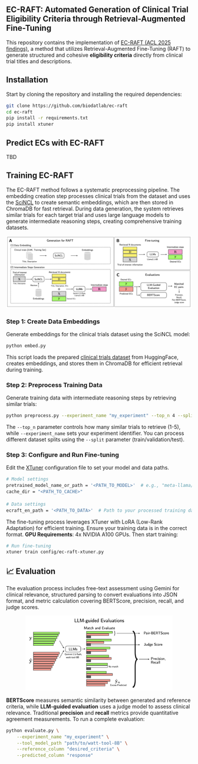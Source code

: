 ## EC-RAFT: Automated Generation of Clinical Trial Eligibility Criteria through Retrieval-Augmented Fine-Tuning

This repository contains the implementation of [EC-RAFT (ACL 2025 findings)](https://openreview.net/forum?id=ITu3bdLtBn), a method that utilizes Retrieval-Augmented Fine-Tuning (RAFT) to generate structured and cohesive **eligibility criteria** directly from clinical trial titles and descriptions.

## Installation

Start by cloning the repository and installing the required dependencies:

```bash
git clone https://github.com/biodatlab/ec-raft
cd ec-raft
pip install -r requirements.txt
pip install xtuner
```

## Predict ECs with EC-RAFT

TBD

## Training EC-RAFT

The EC-RAFT method follows a systematic preprocessing pipeline. The embedding creation step processes clinical trials from the dataset and uses the [SciNCL](https://arxiv.org/abs/2202.06671) to create semantic embeddings, which are then stored in ChromaDB for fast retrieval. During data generation, the system retrieves similar trials for each target trial and uses large language models to generate intermediate reasoning steps, creating comprehensive training datasets.

<div align="center">
  <img src="assets/training.png" alt="Training EC-RAFT" width="600">
</div>

### Step 1: Create Data Embeddings

Generate embeddings for the clinical trials dataset using the SciNCL model:

```bash
python embed.py
```

This script loads the prepared [clinical trials dataset](https://huggingface.co/datasets/biodatlab/ec-raft-dataset) from HuggingFace, creates embeddings, and stores them in ChromaDB for efficient retrieval during training.

### Step 2: Preprocess Training Data

Generate training data with intermediate reasoning steps by retrieving similar trials:

```bash
python preprocess.py --experiment_name "my_experiment" --top_n 4 --split train
```

The `--top_n` parameter controls how many similar trials to retrieve (1-5), while `--experiment_name` sets your experiment identifier. You can process different dataset splits using the `--split` parameter (train/validation/test).

### Step 3: Configure and Run Fine-tuning

Edit the [XTuner](https://github.com/InternLM/xtuner) configuration file to set your model and data paths.

```bash
# Model settings
pretrained_model_name_or_path = '<PATH_TO_MODEL>'  # e.g., "meta-llama/Llama-3.1-8B-Instruct"
cache_dir = "<PATH_TO_CACHE>"

# Data settings
ecraft_en_path = '<PATH_TO_DATA>'  # Path to your processed training data 
```

The fine-tuning process leverages XTuner with LoRA (Low-Rank Adaptation) for efficient training.
Ensure your training data is in the correct format. **GPU Requirements**: 4x NVIDIA A100 GPUs.
Then start training:

```bash
# Run fine-tuning
xtuner train config/ec-raft-xtuner.py
```

## 📈 Evaluation

The evaluation process includes free-text assessment using Gemini for clinical relevance, structured parsing to convert evaluations into JSON format, and metric calculation covering BERTScore, precision, recall, and judge scores.

<div align="center">
  <img src="assets/evaluation.png" alt="Evaluating ECs Prediction" width="400">
</div>

**BERTScore** measures semantic similarity between generated and reference criteria, while **LLM-guided evaluation** uses a judge model to assess clinical relevance. Traditional **precision** and **recall** metrics provide quantitative agreement measurements. To run a complete evaluation:

```bash
python evaluate.py \
    --experiment_name "my_experiment" \
    --tool_model_path "path/to/watt-tool-8B" \
    --reference_column "desired_criteria" \
    --predicted_column "response"
```
